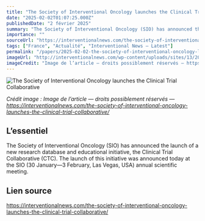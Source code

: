 ```yaml
---
title: "The Society of Interventional Oncology launches the Clinical Trial Collaborative"
date: "2025-02-02T01:07:25.000Z"
publishedDate: "2 février 2025"
summary: "The Society of Interventional Oncology (SIO) has announced the launch of a new research database and educational initiative, the Clinical Trial Collaborative (CTC). The launch of this initiative was announced today at the SIO (30 January—3 February, Las Vegas, USA) annual scientific meeting."
importance: ""
sourceUrl: "https://interventionalnews.com/the-society-of-interventional-oncology-launches-the-clinical-trial-collaborative/"
tags: ["France", "Actualité", "Interventional News — Latest"]
permalink: "/papers/2025-02-02-the-society-of-interventional-oncology-launches-the-clinical-trial-collaborative"
imageUrl: "http://interventionalnews.com/wp-content/uploads/sites/13/2025/02/TRIBUTE-1024x576.jpg"
imageCredit: "Image de l’article — droits possiblement réservés — https://interventionalnews.com/the-society-of-interventional-oncology-launches-the-clinical-trial-collaborative/"
---
```


![The Society of Interventional Oncology launches the Clinical Trial Collaborative](http://interventionalnews.com/wp-content/uploads/sites/13/2025/02/TRIBUTE-1024x576.jpg)

*Crédit image : Image de l’article — droits possiblement réservés — https://interventionalnews.com/the-society-of-interventional-oncology-launches-the-clinical-trial-collaborative/*

## L’essentiel

The Society of Interventional Oncology (SIO) has announced the launch of a new research database and educational initiative, the Clinical Trial Collaborative (CTC). The launch of this initiative was announced today at the SIO (30 January—3 February, Las Vegas, USA) annual scientific meeting.

## Lien source

https://interventionalnews.com/the-society-of-interventional-oncology-launches-the-clinical-trial-collaborative/
